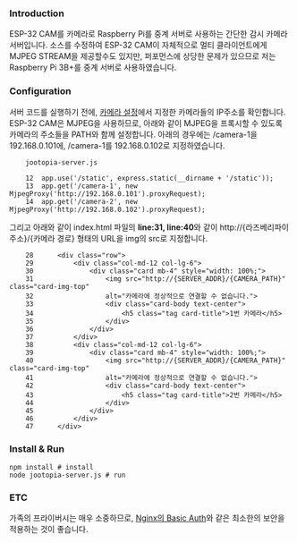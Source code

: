 ### Introduction
ESP-32 CAM를 카메라로 Raspberry Pi를 중계 서버로 사용하는 간단한 감시 카메라 서버입니다. 소스를 수정하여 ESP-32 CAM이 자체적으로 멀티 클라이언트에게 MJPEG STREAM을 제공할수도 있지만, 퍼포먼스에 상당한 문제가 있으므로 저는 Raspberry Pi 3B+를 중계 서버로 사용하였습니다.

### Configuration
서버 코드를 실행하기 전에, [카메라 설정](https://github.com/nerdroid-labs/jootopia-cam#configuration)에서 지정한 카메라들의 IP주소를 확인합니다. ESP-32 CAM은 MJPEG을 사용하므로, 아래와 같이 MJPEG을 프록시할 수 있도록 카메라의 주소들을 PATH와 함께 설정합니다. 아래의 경우에는 /camera-1을 192.168.0.101에, /camera-1를 192.168.0.102로 지정하였습니다. 
```
    jootopia-server.js
    
    12  app.use('/static', express.static(__dirname + '/static'));
    13  app.get('/camera-1', new MjpegProxy('http://192.168.0.101').proxyRequest);
    14  app.get('/camera-2', new MjpegProxy('http://192.168.0.102').proxyRequest);
```
그리고 아래와 같이 index.html 파일의 **line:31, line:40**와 같이 http://{라즈베리파이 주소}/{카메라 경로} 형태의 URL을 img의 src로 지정합니다.
```
    28      <div class="row">
    29          <div class="col-md-12 col-lg-6">
    30              <div class="card mb-4" style="width: 100%;">
    31                  <img src="http://{SERVER_ADDR}/{CAMERA_PATH}" class="card-img-top" 
    32                  alt="카메라에 정상적으로 연결할 수 없습니다.">
    33                  <div class="card-body text-center">
    34                      <h5 class="tag card-title">1번 카메라</h5>
    35                  </div>
    36              </div>
    37          </div>
    38          <div class="col-md-12 col-lg-6">
    39              <div class="card mb-4" style="width: 100%;">
    40                  <img src="http://{SERVER_ADDR}/{CAMERA_PATH}" class="card-img-top" 
    41                  alt="카메라에 정상적으로 연결할 수 없습니다.">
    42                  <div class="card-body text-center">
    43                      <h5 class="tag card-title">2번 카메라</h5>
    44                  </div>
    45              </div>
    46          </div>
    47      </div>
```

### Install & Run
```
npm install # install
node jootopia-server.js # run
```

### ETC
가족의 프라이버시는 매우 소중하므로, [Nginx의 Basic Auth](https://docs.nginx.com/nginx/admin-guide/security-controls/configuring-http-basic-authentication/)와 같은 최소한의 보안을 적용하는 것이 좋습니다.